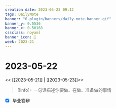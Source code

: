 ```yaml
---
creation date: 2023-05-23 09:12
tags: DailyNote
banner: "0.plugin/banners/daily-note-banner.gif"
banner_y: 0.5536
banner_x: 0.50168
cssclass: noyaml
banner_icon: 💌
week: 2023-21
---
```


# 2023-05-22

<< [[2023-05-21]] | [[2023-05-23]]>>


> [!info]+ 一句话描述你要做、在做、准备做的事情



- [x] 毕业答辩
